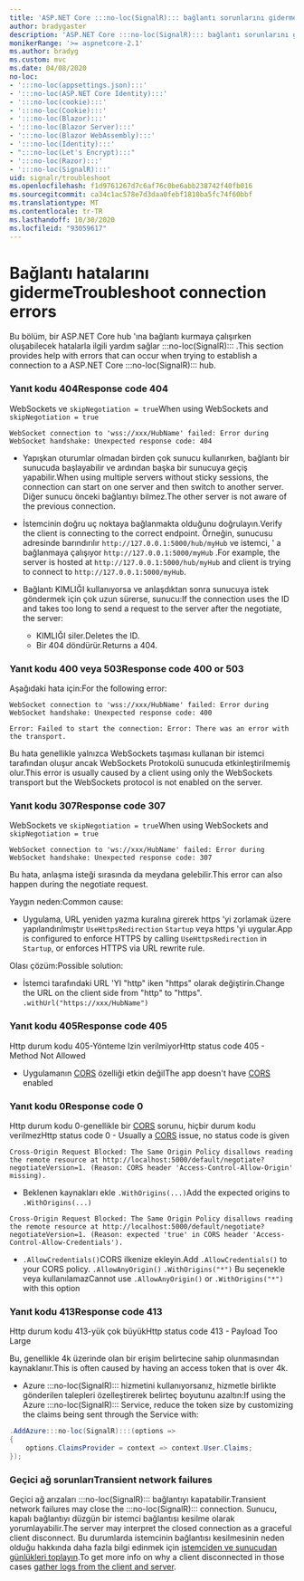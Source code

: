 ```yaml
---
title: 'ASP.NET Core :::no-loc(SignalR)::: bağlantı sorunlarını giderme'
author: bradygaster
description: 'ASP.NET Core :::no-loc(SignalR)::: bağlantı sorunlarını giderme.'
monikerRange: '>= aspnetcore-2.1'
ms.author: bradyg
ms.custom: mvc
ms.date: 04/08/2020
no-loc:
- ':::no-loc(appsettings.json):::'
- ':::no-loc(ASP.NET Core Identity):::'
- ':::no-loc(cookie):::'
- ':::no-loc(Cookie):::'
- ':::no-loc(Blazor):::'
- ':::no-loc(Blazor Server):::'
- ':::no-loc(Blazor WebAssembly):::'
- ':::no-loc(Identity):::'
- ":::no-loc(Let's Encrypt):::"
- ':::no-loc(Razor):::'
- ':::no-loc(SignalR):::'
uid: signalr/troubleshoot
ms.openlocfilehash: f1d9761267d7c6af76c0be6abb238742f40fb016
ms.sourcegitcommit: ca34c1ac578e7d3daa0febf1810ba5fc74f60bbf
ms.translationtype: MT
ms.contentlocale: tr-TR
ms.lasthandoff: 10/30/2020
ms.locfileid: "93059617"
---
```

# <a name="troubleshoot-connection-errors"></a><span data-ttu-id="2693f-103">Bağlantı hatalarını giderme</span><span class="sxs-lookup"><span data-stu-id="2693f-103">Troubleshoot connection errors</span></span>

<span data-ttu-id="2693f-104">Bu bölüm, bir ASP.NET Core hub 'ına bağlantı kurmaya çalışırken oluşabilecek hatalarla ilgili yardım sağlar :::no-loc(SignalR)::: .</span><span class="sxs-lookup"><span data-stu-id="2693f-104">This section provides help with errors that can occur when trying to establish a connection to a ASP.NET Core :::no-loc(SignalR)::: hub.</span></span>

### <a name="response-code-404"></a><span data-ttu-id="2693f-105">Yanıt kodu 404</span><span class="sxs-lookup"><span data-stu-id="2693f-105">Response code 404</span></span>

<span data-ttu-id="2693f-106">WebSockets ve `skipNegotiation = true`</span><span class="sxs-lookup"><span data-stu-id="2693f-106">When using WebSockets and `skipNegotiation = true`</span></span>
```log
WebSocket connection to 'wss://xxx/HubName' failed: Error during WebSocket handshake: Unexpected response code: 404
```

* <span data-ttu-id="2693f-107">Yapışkan oturumlar olmadan birden çok sunucu kullanırken, bağlantı bir sunucuda başlayabilir ve ardından başka bir sunucuya geçiş yapabilir.</span><span class="sxs-lookup"><span data-stu-id="2693f-107">When using multiple servers without sticky sessions, the connection can start on one server and then switch to another server.</span></span> <span data-ttu-id="2693f-108">Diğer sunucu önceki bağlantıyı bilmez.</span><span class="sxs-lookup"><span data-stu-id="2693f-108">The other server is not aware of the previous connection.</span></span>
* <span data-ttu-id="2693f-109">İstemcinin doğru uç noktaya bağlanmakta olduğunu doğrulayın.</span><span class="sxs-lookup"><span data-stu-id="2693f-109">Verify the client is connecting to the correct endpoint.</span></span> <span data-ttu-id="2693f-110">Örneğin, sunucusu adresinde barındırılır `http://127.0.0.1:5000/hub/myHub` ve istemci, ' a bağlanmaya çalışıyor `http://127.0.0.1:5000/myHub` .</span><span class="sxs-lookup"><span data-stu-id="2693f-110">For example, the server is hosted at `http://127.0.0.1:5000/hub/myHub` and client is trying to connect to `http://127.0.0.1:5000/myHub`.</span></span>
* <span data-ttu-id="2693f-111">Bağlantı KIMLIĞI kullanıyorsa ve anlaşdıktan sonra sunucuya istek göndermek için çok uzun sürerse, sunucu:</span><span class="sxs-lookup"><span data-stu-id="2693f-111">If the connection uses the ID and takes too long to send a request to the server after the negotiate, the server:</span></span>

  * <span data-ttu-id="2693f-112">KIMLIĞI siler.</span><span class="sxs-lookup"><span data-stu-id="2693f-112">Deletes the ID.</span></span>
  * <span data-ttu-id="2693f-113">Bir 404 döndürür.</span><span class="sxs-lookup"><span data-stu-id="2693f-113">Returns a 404.</span></span>

### <a name="response-code-400-or-503"></a><span data-ttu-id="2693f-114">Yanıt kodu 400 veya 503</span><span class="sxs-lookup"><span data-stu-id="2693f-114">Response code 400 or 503</span></span>

<span data-ttu-id="2693f-115">Aşağıdaki hata için:</span><span class="sxs-lookup"><span data-stu-id="2693f-115">For the following error:</span></span>

```log
WebSocket connection to 'wss://xxx/HubName' failed: Error during WebSocket handshake: Unexpected response code: 400

Error: Failed to start the connection: Error: There was an error with the transport.
```

<span data-ttu-id="2693f-116">Bu hata genellikle yalnızca WebSockets taşıması kullanan bir istemci tarafından oluşur ancak WebSockets Protokolü sunucuda etkinleştirilmemiş olur.</span><span class="sxs-lookup"><span data-stu-id="2693f-116">This error is usually caused by a client using only the WebSockets transport but the WebSockets protocol is not enabled on the server.</span></span>

### <a name="response-code-307"></a><span data-ttu-id="2693f-117">Yanıt kodu 307</span><span class="sxs-lookup"><span data-stu-id="2693f-117">Response code 307</span></span>

<span data-ttu-id="2693f-118">WebSockets ve `skipNegotiation = true`</span><span class="sxs-lookup"><span data-stu-id="2693f-118">When using WebSockets and `skipNegotiation = true`</span></span>
```log
WebSocket connection to 'ws://xxx/HubName' failed: Error during WebSocket handshake: Unexpected response code: 307
```

<span data-ttu-id="2693f-119">Bu hata, anlaşma isteği sırasında da meydana gelebilir.</span><span class="sxs-lookup"><span data-stu-id="2693f-119">This error can also happen during the negotiate request.</span></span>

<span data-ttu-id="2693f-120">Yaygın neden:</span><span class="sxs-lookup"><span data-stu-id="2693f-120">Common cause:</span></span>
* <span data-ttu-id="2693f-121">Uygulama, URL yeniden yazma kuralına girerek https 'yi zorlamak üzere yapılandırılmıştır `UseHttpsRedirection` `Startup` veya https 'yi uygular.</span><span class="sxs-lookup"><span data-stu-id="2693f-121">App is configured to enforce HTTPS by calling `UseHttpsRedirection` in `Startup`, or enforces HTTPS via URL rewrite rule.</span></span>

<span data-ttu-id="2693f-122">Olası çözüm:</span><span class="sxs-lookup"><span data-stu-id="2693f-122">Possible solution:</span></span>
* <span data-ttu-id="2693f-123">İstemci tarafındaki URL 'YI "http" iken "https" olarak değiştirin.</span><span class="sxs-lookup"><span data-stu-id="2693f-123">Change the URL on the client side from "http" to "https".</span></span> `.withUrl("https://xxx/HubName")`

### <a name="response-code-405"></a><span data-ttu-id="2693f-124">Yanıt kodu 405</span><span class="sxs-lookup"><span data-stu-id="2693f-124">Response code 405</span></span>

<span data-ttu-id="2693f-125">Http durum kodu 405-Yönteme Izin verilmiyor</span><span class="sxs-lookup"><span data-stu-id="2693f-125">Http status code 405 - Method Not Allowed</span></span>

* <span data-ttu-id="2693f-126">Uygulamanın [CORS](xref:signalr/security#cross-origin-resource-sharing) özelliği etkin değil</span><span class="sxs-lookup"><span data-stu-id="2693f-126">The app doesn't have [CORS](xref:signalr/security#cross-origin-resource-sharing) enabled</span></span>

### <a name="response-code-0"></a><span data-ttu-id="2693f-127">Yanıt kodu 0</span><span class="sxs-lookup"><span data-stu-id="2693f-127">Response code 0</span></span>

<span data-ttu-id="2693f-128">Http durum kodu 0-genellikle bir [CORS](xref:signalr/security#cross-origin-resource-sharing) sorunu, hiçbir durum kodu verilmez</span><span class="sxs-lookup"><span data-stu-id="2693f-128">Http status code 0 - Usually a [CORS](xref:signalr/security#cross-origin-resource-sharing) issue, no status code is given</span></span>

```log
Cross-Origin Request Blocked: The Same Origin Policy disallows reading the remote resource at http://localhost:5000/default/negotiate?negotiateVersion=1. (Reason: CORS header 'Access-Control-Allow-Origin' missing).
```

* <span data-ttu-id="2693f-129">Beklenen kaynakları ekle `.WithOrigins(...)`</span><span class="sxs-lookup"><span data-stu-id="2693f-129">Add the expected origins to `.WithOrigins(...)`</span></span>

```log
Cross-Origin Request Blocked: The Same Origin Policy disallows reading the remote resource at http://localhost:5000/default/negotiate?negotiateVersion=1. (Reason: expected 'true' in CORS header 'Access-Control-Allow-Credentials').
```

* <span data-ttu-id="2693f-130">`.AllowCredentials()`CORS ilkenize ekleyin.</span><span class="sxs-lookup"><span data-stu-id="2693f-130">Add `.AllowCredentials()` to your CORS policy.</span></span> <span data-ttu-id="2693f-131">`.AllowAnyOrigin()` `.WithOrigins("*")` Bu seçenekle veya kullanılamaz</span><span class="sxs-lookup"><span data-stu-id="2693f-131">Cannot use `.AllowAnyOrigin()` or `.WithOrigins("*")` with this option</span></span>

### <a name="response-code-413"></a><span data-ttu-id="2693f-132">Yanıt kodu 413</span><span class="sxs-lookup"><span data-stu-id="2693f-132">Response code 413</span></span>

<span data-ttu-id="2693f-133">Http durum kodu 413-yük çok büyük</span><span class="sxs-lookup"><span data-stu-id="2693f-133">Http status code 413 - Payload Too Large</span></span>

<span data-ttu-id="2693f-134">Bu, genellikle 4k üzerinde olan bir erişim belirtecine sahip olunmasından kaynaklanır.</span><span class="sxs-lookup"><span data-stu-id="2693f-134">This is often caused by having an access token that is over 4k.</span></span>

* <span data-ttu-id="2693f-135">Azure :::no-loc(SignalR)::: hizmetini kullanıyorsanız, hizmetle birlikte gönderilen talepleri özelleştirerek belirteç boyutunu azaltın:</span><span class="sxs-lookup"><span data-stu-id="2693f-135">If using the Azure :::no-loc(SignalR)::: Service, reduce the token size by customizing the claims being sent through the Service with:</span></span>
```csharp
.AddAzure:::no-loc(SignalR):::(options =>
{
    options.ClaimsProvider = context => context.User.Claims;
});
```

### <a name="transient-network-failures"></a><span data-ttu-id="2693f-136">Geçici ağ sorunları</span><span class="sxs-lookup"><span data-stu-id="2693f-136">Transient network failures</span></span>

<span data-ttu-id="2693f-137">Geçici ağ arızaları :::no-loc(SignalR)::: bağlantıyı kapatabilir.</span><span class="sxs-lookup"><span data-stu-id="2693f-137">Transient network failures may close the :::no-loc(SignalR)::: connection.</span></span> <span data-ttu-id="2693f-138">Sunucu, kapalı bağlantıyı düzgün bir istemci bağlantısı kesilme olarak yorumlayabilir.</span><span class="sxs-lookup"><span data-stu-id="2693f-138">The server may interpret the closed connection as a graceful client disconnect.</span></span> <span data-ttu-id="2693f-139">Bu durumlarda istemcinin bağlantısı kesilmesinin neden olduğu hakkında daha fazla bilgi edinmek için [istemciden ve sunucudan günlükleri toplayın](xref:signalr/diagnostics).</span><span class="sxs-lookup"><span data-stu-id="2693f-139">To get more info on why a client disconnected in those cases [gather logs from the client and server](xref:signalr/diagnostics).</span></span>